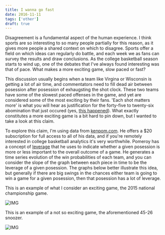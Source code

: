 ```yaml
---
title: I wanna go fast
date: 2016-11-11
tags: ['other']
draft: true
---
```


Disagreement is a fundamental aspect of the human experience. I think sports are so interesting to so many people partially for this reason, as it gives more people a shared context on which to disagree. Sports offer a field on which ideas can regularly do battle, and each week we as fans can survey the results and draw conclusions. As the college basketball season starts to wind up, one of the debates that I've always found interesting was that of pace. What makes a more exciting game, slow paced or fast? 

This discussion usually begins when a team like Virgina or Wisconsin is getting a lot of air time, and commentators need to fill dead air between posession after posession of exhaugsting the shot clock. These two teams have some of the slowest paced offenses in the game, and yet are considered some of the most exciting by their fans. 'Each shot matters more' is what you will hear as justification for the forty-five to twenty-six abomination that just occured (yes, [this happened](http://www.espn.com/mens-college-basketball/boxscore?gameId=400609058)). What exactly constitutes a more exciting game is a bit hard to pin down, but I wanted to take a look at this claim. 

To explore this claim, I'm using data from [kenpom.com](http://www.kenpom.com). He offers a $20 subscription for full access to all of his data, and if you're remotely interested in college basketball analytics it's very worthwhile. Pomeroy has a concept of [leverage](http://kenpom.com/blog/win-probability-for-every-college-game/) that he uses to indicate whether a given posession is more or less important to the overall outcome of a game. He generates a time series evolution of the win probabilities of each team, and you can consider the slope of the graph between each piece in time to be the leverage of a given posession. The graphs below better illustrate this idea, but generally if there are big swings in the chances either team is going to win a game for a given posession, then that posession has a lot of leverage. 

This is an example of what I consider an exciting game, the 2015 national championship game.

![IMG](nationaltitlegame.png)

This is an example of a not so exciting game, the aforementioned 45-26 snoozer. 

![IMG](snoozer.png)